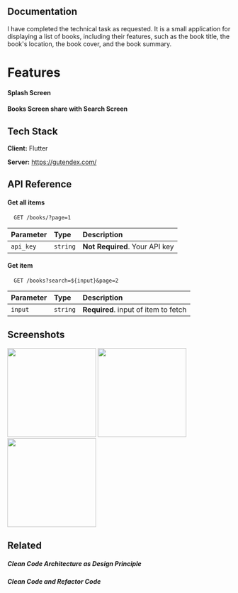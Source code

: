 ## Documentation


I have completed the technical task as requested. It is a small application for displaying a list of books, including their features, such as the book title, the book's location, the book cover, and the book summary.


# Features



#### Splash Screen
#### Books Screen share with Search Screen

## Tech Stack

**Client:** Flutter

**Server:** https://gutendex.com/


## API Reference

#### Get all items

```http
  GET /books/?page=1
```

| Parameter | Type     | Description                |
| :-------- | :------- | :------------------------- |
| `api_key` | `string` | **Not Required**. Your API key |

#### Get item

```http
  GET /books?search=${input}&page=2
```

| Parameter | Type     | Description                       |
| :-------- | :------- | :-------------------------------- |
| `input`      | `string` | **Required**. input of item to fetch |



## Screenshots


<div>  
<img src="https://github.com/user-attachments/assets/b4f6d0cf-a883-4cb1-ba81-9794b5ff6bfd" width = 200 , hight = 200> 
<img src="https://github.com/user-attachments/assets/eb2f6f86-5191-4c34-a267-e19edf66fd9e" width = 200 , hight = 200> 
<img src="https://github.com/user-attachments/assets/0b506325-3af9-46e3-92fb-8a7f60b69f92" width = 200 , hight = 200>   
</div>

## Related

##### Clean Code Architecture as Design Principle
##### Clean Code and Refactor Code 


